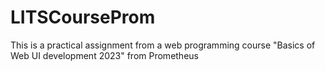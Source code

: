 # LITSCourseProm
This is a practical assignment from a web programming course "Basics of Web UI development 2023" from Prometheus
